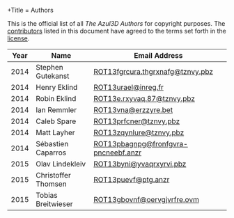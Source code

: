 +Title = Authors

This is the official list of all *The Azul3D Authors* for copyright purposes. The [contributors](/doc/contributing.html) listed in this document have agreed to the terms set forth in the [license](/doc/license.html).

| Year | Name                | Email Address                          |
|------|---------------------|----------------------------------------|
| 2014 | Stephen Gutekanst   | <ROT13fgrcura.thgrxnafg@tznvy.pbz>     |
| 2014 | Henry Eklind        | <ROT13urael@inreg.fr>                  |
| 2014 | Robin Eklind        | <ROT13e.rxyvaq.87@tznvy.pbz>           |
| 2014 | Ian Remmler         | <ROT13vna@erzzyre.bet>                 |
| 2014 | Caleb Spare         | <ROT13prfcner@tznvy.pbz>               |
| 2014 | Matt Layher         | <ROT13zqynlure@tznvy.pbz>              |
| 2014 | Sébastien Caparros  | <ROT13pbagnpg@fronfgvra-pncneebf.anzr> |
| 2015 | Olav Lindekleiv     | <ROT13byni@yvaqrxyrvi.pbz>             |
| 2015 | Christoffer Thomsen | <ROT13puevf@ptg.anzr>                  |
| 2015 | Tobias Breitwieser  | <ROT13gbovnf@oervgjvrfre.ovm>          |
